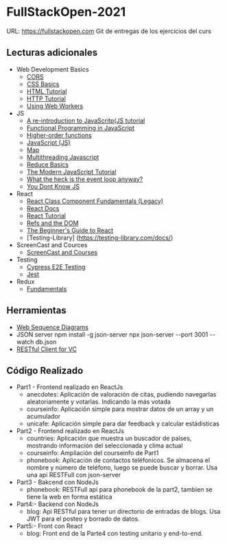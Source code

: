 # FullStackOpen-2021 

URL: https://fullstackopen.com 
Git de entregas de los ejercicios del curs

## Lecturas adicionales
* Web Development Basics
  * [CORS](https://developer.mozilla.org/en-US/docs/Web/HTTP/CORS)
  * [CSS Basics](https://developer.mozilla.org/en-US/docs/Learn/Getting_started_with_the_web/CSS_basics)
  * [HTML Tutorial](https://developer.mozilla.org/en-US/docs/Learn/Getting_started_with_the_web/HTML_basics)
  * [HTTP Tutorial](https://developer.mozilla.org/en-US/docs/Web/HTTP)
  * [Using Web Workers](https://developer.mozilla.org/en-US/docs/Web/API/Web_Workers_API/Using_web_workers)
* JS
  * [A re-introduction to JavaScritp(JS tutorial](https://developer.mozilla.org/en-US/docs/Web/JavaScript/A_re-introduction_to_JavaScript)
  * [Functional Programming in JavaScript](https://www.youtube.com/playlist?list=PL0zVEGEvSaeEd9hlmCXrk5yUyqUag-n84)
  * [Higher-order functions](https://www.youtube.com/watch?v=BMUiFMZr7vk&list=PL0zVEGEvSaeEd9hlmCXrk5yUyqUag-n84)
  * [JavaScript (JS)](https://developer.mozilla.org/en-US/docs/Web/JavaScript)
  * [Map](https://www.youtube.com/watch?v=bCqtb-Z5YGQ&list=PL0zVEGEvSaeEd9hlmCXrk5yUyqUag-n84&index=2)
  * [Multithreading Javascript](https://medium.com/techtrument/multithreading-javascript-46156179cf9a)
  * [Reduce Basics](https://www.youtube.com/watch?v=Wl98eZpkp-c&t=31s)
  * [The Modern JavaScript Tutorial](https://javascript.info/)
  * [What the heck is the event loop anyway?](https://www.youtube.com/watch?v=8aGhZQkoFbQ)
  * [You Dont Know JS](https://github.com/getify/You-Dont-Know-JS)
* React
  * [React Class Component Fundamentals (Legacy)](https://egghead.io/courses/react-with-class-components-fundamentals-4351f8bb)
  * [React Docs](https://reactjs.org/docs/getting-started.html)
  * [React Tutorial](https://reactjs.org/tutorial/tutorial.html)
  * [Refs and the DOM](https://reactjs.org/docs/refs-and-the-dom.html)
  * [The Beginner's Guide to React](https://egghead.io/courses/the-beginner-s-guide-to-react)
  * [Testing-Library] (https://testing-library.com/docs/)
* ScreenCast and Cources
  * [ScreenCast and Courses](https://egghead.io/) 
* Testing
  * [Cypress E2E Testing](https://docs.cypress.io/guides/overview/why-cypress#In-a-nutshell)
  * [Jest](https://jestjs.io/)
* Redux
  * [Fundamentals](https://redux.js.org/tutorials/fundamentals/part-1-overview) 
## Herramientas
* [Web Sequence Diagrams](https://www.websequencediagrams.com/)
* JSON server
	npm install -g json-server
	npx json-server --port 3001 --watch db.json
* [RESTful Client for VC](https://github.com/Huachao/vscode-restclient)

## Código Realizado
* Part1 - Frontend realizado en ReactJs
  * anecdotes: Aplicación de valoración de citas, pudiendo navegarlas aleatoriamente y votarlas. Indicando la más votada
  * courseinfo: Aplicación simple para mostrar datos de un array y un acumulador
  * unicafe: Aplicación simple para dar feedback y calcular estádisticas
* Part2 - Frontend realizado en ReactJs
  * countries: Aplicación que muestra un buscador de países, mostrando información del seleccionada y clima actual
  * courseinfo: Ampliación del courseinfo de Part1
  * phonebook: Aplicación de contactos teléfonicos. Se almacena el nombre y número de teléfono, luego se puede buscar y borrar. Usa una api RESTFull con json-server
* Part3 - Bakcend con NodeJs
  * phonebook: RESTFull api para phonebook de la part2, tambien se tiene la web en forma estática
* Part4:- Backend con NodeJs
  * blog: Api RESTful para tener un directorio de entradas de blogs. Usa JWT para el posteo y borrado de datos.
* Part5:- Front con React
  * blog: Front end de la Parte4 con testing unitario y end-to-end.

